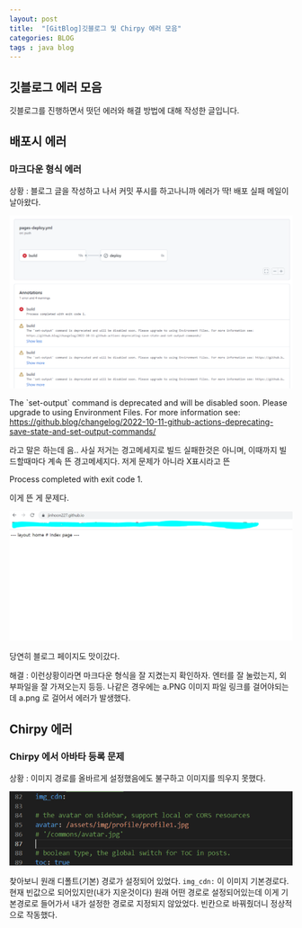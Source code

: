 ```yaml
---
layout: post
title:  "[GitBlog]깃블로그 및 Chirpy 에러 모음"
categories: BLOG
tags : java blog
---
```


## 깃블로그 에러 모음

깃블로그를 진행하면서 떳던 에러와 해결 방법에 대해 작성한 글입니다.

## 배포시 에러

### 마크다운 형식 에러

상황 : 블로그 글을 작성하고 나서 커밋 푸시를 하고나니까 에러가 딱! 배포 실패 메일이 날아왔다.

![이미지](https://github.com/jinhoon227/jinhoon227.github.io/blob/main/assets/img/posts/gitblog/깃블로그1.png?raw=true)


The \`set-output\` command is deprecated and will be disabled soon. Please upgrade to using Environment Files. For more information see: https://github.blog/changelog/2022-10-11-github-actions-deprecating-save-state-and-set-output-commands/


라고 말은 하는데 음.. 사실 저거는 경고메세지로 빌드 실패한것은 아니며, 이때까지 빌드할때마다 계속 뜬 경고메세지다. 저게 문제가 아니라
X표시라고 뜬


 Process completed with exit code 1.

 이게 뜬 게 문제다.

![이미지](https://github.com/jinhoon227/jinhoon227.github.io/blob/main/assets/img/posts/gitblog/깃블로그2.png?raw=true)

당연히 블로그 페이지도 맛이갔다.

해결 : 이런상황이라면 마크다운 형식을 잘 지켰는지 확인하자. 엔터를 잘 눌렀는지, 외부파일을 잘 가져오는지 등등.
나같은 경우에는 a.PNG 이미지 파일 링크를 걸어야되는데 a.png 로 걸어서 에러가 발생했다.


## Chirpy 에러

### Chirpy 에서 아바타 등록 문제

상황 : 이미지 경로를 올바르게 설정했음에도 불구하고 이미지를 띄우지 못했다. 

![이미지](https://github.com/jinhoon227/jinhoon227.github.io/blob/main/assets/img/posts/gitblog/깃블로그3.png?raw=true)


찾아보니 원래 디폴트(기본) 경로가 설정되어 있었다. `img_cdn:` 이 이미지 기본경로다.
현재 빈값으로 되어있지만(내가 지운것이다) 원래 어떤 경로로 설정되어있는데 이게 기본경로로 들어가서 내가 설정한 경로로 지정되지 않았었다.
빈칸으로 바꿔줬더니 정상적으로 작동했다.